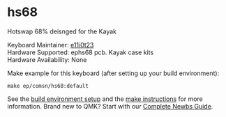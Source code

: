 # hs68

Hotswap 68% deisnged for the Kayak

Keyboard Maintainer: [e11i0t23](https://github.com/e11i0t23)  
Hardware Supported: ephs68 pcb. Kayak case kits  
Hardware Availability: None

Make example for this keyboard (after setting up your build environment):

    make ep/comsn/hs68:default

See the [build environment setup](https://docs.qmk.fm/#/getting_started_build_tools) and the [make instructions](https://docs.qmk.fm/#/getting_started_make_guide) for more information. Brand new to QMK? Start with our [Complete Newbs Guide](https://docs.qmk.fm/#/newbs).
